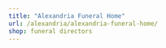 ```yaml
---
title: "Alexandria Funeral Home"
url: /alexandria/alexandria-funeral-home/
shop: funeral directors
---
```

